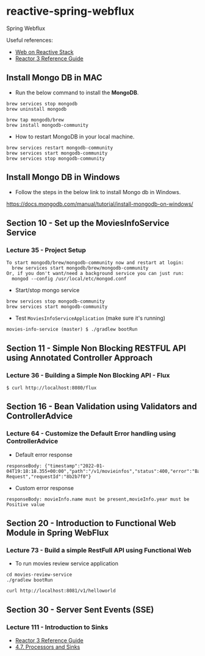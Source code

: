 # reactive-spring-webflux
Spring Webflux

Useful references:

* [Web on Reactive Stack](https://docs.spring.io/spring-framework/docs/current/reference/html/web-reactive.html)
* [Reactor 3 Reference Guide](https://projectreactor.io/docs/core/release/reference/)


## Install Mongo DB in MAC

- Run the below command to install the **MongoDB**.

```
brew services stop mongodb
brew uninstall mongodb

brew tap mongodb/brew
brew install mongodb-community
```

-  How to restart MongoDB in your local machine.

```
brew services restart mongodb-community
brew services start mongodb-community
brew services stop mongodb-community
```

## Install Mongo DB in Windows

- Follow the steps in the below link to install Mongo db in Windows.

https://docs.mongodb.com/manual/tutorial/install-mongodb-on-windows/

## Section 10 - Set up the MoviesInfoService Service

### Lecture 35 - Project Setup

```
To start mongodb/brew/mongodb-community now and restart at login:
  brew services start mongodb/brew/mongodb-community
Or, if you don't want/need a background service you can just run:
  mongod --config /usr/local/etc/mongod.conf
```

* Start/stop mongo service

``` 
brew services stop mongodb-community
brew services start mongodb-community
```

* Test `MoviesInfoServiceApplication` (make sure it's running)

``` 
movies-info-service (master) $ ./gradlew bootRun
```

## Section 11 - Simple Non Blocking RESTFUL API using Annotated Controller Approach

### Lecture 36 - Building a Simple Non Blocking API - Flux

``` 
$ curl http://localhost:8080/flux
```

## Section 16 - Bean Validation using Validators and ControllerAdvice

### Lecture 64 - Customize the Default Error handling using ControllerAdvice

* Default error response

``` 
responseBody: {"timestamp":"2022-01-04T19:18:18.355+00:00","path":"/v1/movieinfos","status":400,"error":"Bad Request","requestId":"8b2b7f0"}
```

* Custom error response

``` 
responseBody: movieInfo.name must be present,movieInfo.year must be Positive value
```

## Section 20 - Introduction to Functional Web Module in Spring WebFlux

### Lecture 73 - Build a simple RestFull API using Functional Web

* To run movies review service application

``` 
cd movies-review-service
./gradlew bootRun

curl http://localhost:8081/v1/helloworld
```

## Section 30 - Server Sent Events (SSE)

### Lecture 111 - Introduction to Sinks

* [Reactor 3 Reference Guide](https://projectreactor.io/docs/core/release/reference/)
* [4.7. Processors and Sinks](https://projectreactor.io/docs/core/release/reference/#processors)